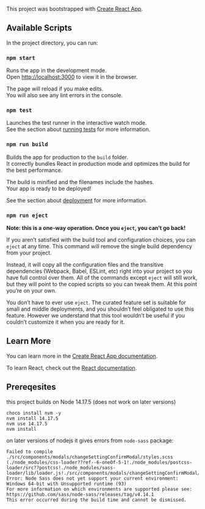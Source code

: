 This project was bootstrapped with [Create React App](https://github.com/facebook/create-react-app).

## Available Scripts

In the project directory, you can run:

### `npm start`

Runs the app in the development mode.<br>
Open [http://localhost:3000](http://localhost:3000) to view it in the browser.

The page will reload if you make edits.<br>
You will also see any lint errors in the console.

### `npm test`

Launches the test runner in the interactive watch mode.<br>
See the section about [running tests](https://facebook.github.io/create-react-app/docs/running-tests) for more information.

### `npm run build`

Builds the app for production to the `build` folder.<br>
It correctly bundles React in production mode and optimizes the build for the best performance.

The build is minified and the filenames include the hashes.<br>
Your app is ready to be deployed!

See the section about [deployment](https://facebook.github.io/create-react-app/docs/deployment) for more information.

### `npm run eject`

**Note: this is a one-way operation. Once you `eject`, you can’t go back!**

If you aren’t satisfied with the build tool and configuration choices, you can `eject` at any time. This command will remove the single build dependency from your project.

Instead, it will copy all the configuration files and the transitive dependencies (Webpack, Babel, ESLint, etc) right into your project so you have full control over them. All of the commands except `eject` will still work, but they will point to the copied scripts so you can tweak them. At this point you’re on your own.

You don’t have to ever use `eject`. The curated feature set is suitable for small and middle deployments, and you shouldn’t feel obligated to use this feature. However we understand that this tool wouldn’t be useful if you couldn’t customize it when you are ready for it.

## Learn More

You can learn more in the [Create React App documentation](https://facebook.github.io/create-react-app/docs/getting-started).

To learn React, check out the [React documentation](https://reactjs.org/).

## Prereqesites
this project builds on Node 14.17.5 (does not work on later versions)
```
choco install nvm -y
nvm install 14.17.5
nvm use 14.17.5
nvm install
```
on later versions of nodejs it gives errors from `node-sass` package:
```
Failed to compile
./src/components/modals/changeSettingConfirmModal/styles.scss (./node_modules/css-loader??ref--6-oneOf-5-1!./node_modules/postcss-loader/src??postcss!./node_modules/sass-loader/lib/loader.js!./src/components/modals/changeSettingConfirmModal/styles.scss)
Error: Node Sass does not yet support your current environment: Windows 64-bit with Unsupported runtime (93)
For more information on which environments are supported please see:
https://github.com/sass/node-sass/releases/tag/v4.14.1
This error occurred during the build time and cannot be dismissed.
```